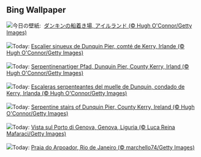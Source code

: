 ## Bing Wallpaper
![](https://www.bing.com/th?id=OHR.DunquinIreland_JA-JP7345541610_UHD.jpg&w=1000)今日の壁紙: &nbsp;[ダンキンの船着き場, アイルランド (© Hugh O'Connor/Getty Images)](https://www.bing.com/th?id=OHR.DunquinIreland_JA-JP7345541610_UHD.jpg)
<br><br/>
![](https://www.bing.com/th?id=OHR.DunquinIreland_FR-FR6571793587_UHD.jpg&w=1000)Today: [Escalier sinueux de Dunquin Pier, comté de Kerry, Irlande (© Hugh O'Connor/Getty Images)](https://www.bing.com/th?id=OHR.DunquinIreland_FR-FR6571793587_UHD.jpg)
<br><br/>
![](https://www.bing.com/th?id=OHR.DunquinIreland_DE-DE4797885512_UHD.jpg&w=1000)Today: [Serpentinenartiger Pfad, Dunquin Pier, County Kerry, Irland (© Hugh O'Connor/Getty Images)](https://www.bing.com/th?id=OHR.DunquinIreland_DE-DE4797885512_UHD.jpg)
<br><br/>
![](https://www.bing.com/th?id=OHR.DunquinIreland_ES-ES8742460168_UHD.jpg&w=1000)Today: [Escaleras serpenteantes del muelle de Dunquin, condado de Kerry, Irlanda (© Hugh O'Connor/Getty Images)](https://www.bing.com/th?id=OHR.DunquinIreland_ES-ES8742460168_UHD.jpg)
<br><br/>
![](https://www.bing.com/th?id=OHR.DunquinIreland_EN-GB3162997633_UHD.jpg&w=1000)Today: [Serpentine stairs of Dunquin Pier, County Kerry, Ireland (© Hugh O'Connor/Getty Images)](https://www.bing.com/th?id=OHR.DunquinIreland_EN-GB3162997633_UHD.jpg)
<br><br/>
![](https://www.bing.com/th?id=OHR.GenovaPorto_IT-IT9490275029_UHD.jpg&w=1000)Today: [Vista sul Porto di Genova, Genova, Liguria (© Luca Reina Mafaraci/Getty Images)](https://www.bing.com/th?id=OHR.GenovaPorto_IT-IT9490275029_UHD.jpg)
<br><br/>
![](https://www.bing.com/th?id=OHR.ArpoadorRJ_PT-BR5341950627_UHD.jpg&w=1000)Today: [Praia do Arpoador, Rio de Janeiro (© marchello74/Getty Images)](https://www.bing.com/th?id=OHR.ArpoadorRJ_PT-BR5341950627_UHD.jpg)
<br><br/>
